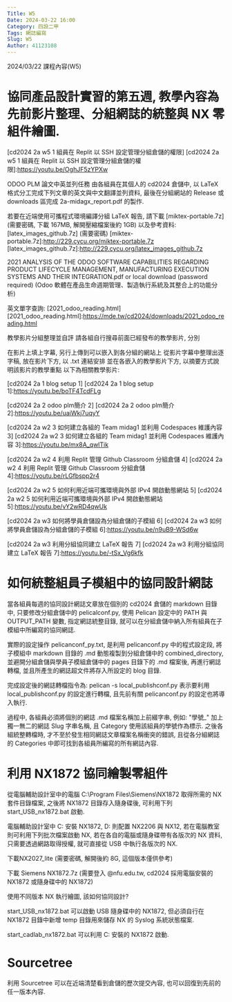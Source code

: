 ```yaml
---
Title: W5
Date: 2024-03-22 16:00
Category: 四設二甲
Tags: 網誌編寫
Slug: W5
Author: 41123108
---
```


2024/03/22 課程內容(W5)

<!-- PELICAN_END_SUMMARY -->

# 協同產品設計實習的第五週, 教學內容為先前影片整理、分組網誌的統整與 NX 零組件繪圖.

[cd2024 2a w5 1 組員在 Replit 以 SSH 設定管理分組倉儲的權限]
[cd2024 2a w5 1 組員在 Replit 以 SSH 設定管理分組倉儲的權限]:https://youtu.be/OghJF5zYPXw

ODOO PLM 論文中英並列任務
由各組員在其個人的 cd2024 倉儲中, 以 LaTeX 格式分工完成下列文章的英文與中文翻譯並列資料, 最後在分組網站的 Release 或 downloads 區完成 2a-midagx_report.pdf 的製作.

若要在近端使用可攜程式環境編譯分組 LaTeX 報告, 請下載 [miktex-portable.7z] (需要密碼, 下載 167MB, 解開壓縮檔案後約 1GB) 以及參考資料: [latex_images_github.7z] (需要密碼)
 [miktex-portable.7z]:http://229.cycu.org/miktex-portable.7z
 [latex_images_github.7z]:http://229.cycu.org/latex_images_github.7z
 
2021 ANALYSIS OF THE ODOO SOFTWARE CAPABILITIES REGARDING PRODUCT LIFECYCLE MANAGEMENT, MANUFACTURING EXECUTION SYSTEMS AND THEIR INTEGRATION.pdf or local download (password required) (Odoo 軟體在產品生命週期管理、製造執行系統及其整合上的功能分析)

英文單字查詢: [2021_odoo_reading.html]
[2021_odoo_reading.html]:https://mde.tw/cd2024/downloads/2021_odoo_reading.html

教學影片分組整理並自評
請各組自行搜尋前面已經發布的教學影片, 分別

在影片上填上字幕, 另行上傳到可以嵌入到各分組的網站上
從影片字幕中整理出逐字稿, 放在影片下方, 以 .txt 連結安排
並在各嵌入的教學影片下方, 以摘要方式說明該影片的教學重點
以下為相關教學影片:

[cd2024 2a 1 blog setup 1]
[cd2024 2a 1 blog setup 1]:https://youtu.be/boTF4TcdFLg

[cd2024 2a 2 odoo plm簡介 2]
[cd2024 2a 2 odoo plm簡介 2]:https://youtu.be/uaiWkj7uqyY

[cd2024 2a w2 3 如何建立各組的 Team midag1 並利用 Codespaces 維護內容 3]
[cd2024 2a w2 3 如何建立各組的 Team midag1 並利用 Codespaces 維護內容 3]:https://youtu.be/mx8A_qwlTik

[cd2024 2a w2 4 利用 Replit 管理 Github Classroom 分組倉儲 4]
[cd2024 2a w2 4 利用 Replit 管理 Github Classroom 分組倉儲 4]:https://youtu.be/rLGfbspp2r4

[cd2024 2a w2 5 如何利用近端可攜環境與外部 IPv4 開啟動態網站 5]
[cd2024 2a w2 5 如何利用近端可攜環境與外部 IPv4 開啟動態網站 5]:https://youtu.be/vY2wRD4qwUk

[cd2024 2a w3 如何將學員倉儲設為分組倉儲的子模組 6]
[cd2024 2a w3 如何將學員倉儲設為分組倉儲的子模組 6]:https://youtu.be/n9uB9-WSd6w

[cd2024 2a w3 利用分組協同建立 LaTeX 報告 7]
[cd2024 2a w3 利用分組協同建立 LaTeX 報告 7]:https://youtu.be/-tSx_Vg6kfk

# 如何統整組員子模組中的協同設計網誌
當各組員每週的協同設計網誌文章放在個別的 cd2024 倉儲的 markdown 目錄中, 只要修改分組倉儲中的 pelicalconf.py, 使用 Pelican 設定中的 PATH 與 OUTPUT_PATH 變數, 指定網誌統整目錄, 就可以在分組倉儲中納入所有組員在子模組中所編寫的協同網誌.

實際的設定操作 pelicanconf_py.txt, 是利用 pelicanconf.py 中的程式設定段, 將子模組中 markdown 目錄的 .md 動態複製到分組倉儲中的 combined_directory, 並避開分組倉儲與學員子模組倉儲中的 pages 目錄下的 .md 檔案後, 再進行網誌轉檔, 並且所產生的網誌超文件將存入所設定的 blog 目錄.

完成設定後的網誌轉檔指令為: pelican -s local_publishconf.py 表示要利用 local_publishconf.py 的設定進行轉檔, 且先前有關 pelicanconf.py 的設定也將導入執行.

過程中, 各組員必須將個別的網誌 .md 檔案名稱加上前綴字串, 例如: "學號_" 加上獨一無二的網誌 Slug 字串名稱, 且 Category 使用該組員的學號作為標示. 之後各組統整轉檔時, 才不至於發生相同網誌文章檔案名稱衝突的錯誤, 且從各分組網誌的 Categories 中即可找到各組員所編寫的所有網誌內容.

# 利用 NX1872 協同繪製零組件
從電腦輔助設計室中的電腦 C:\Program Files\Siemens\NX1872 取得所需的 NX 套件目錄檔案, 之後將 NX1872 目錄存入隨身碟後, 可利用下列 start_USB_nx1872.bat 啟動.

電腦輔助設計室中 C: 安裝 NX1872, D: 則配置 NX2206 與 NX12, 若在電腦教室則可利用下列批次檔案啟動 NX, 若在各自的電腦或隨身碟帶有各版次的 NX 資料, 只需要透過網路取得授權, 就可直接從 USB 中執行各版次的 NX.

下載NX2027_lite (需要密碼, 解開後約 8G, 這個版本僅供參考)

下載 Siemens NX1872.7z (需要登入 @nfu.edu.tw, cd2024 採用電腦安裝的 NX1872 或隨身碟中的 NX1872)

使用不同版本 NX 執行繪圖, 該如何協同設計?

start_USB_nx1872.bat 可以啟動 USB 隨身碟中的 NX1872, 但必須自行在 NX1872 目錄中新增 temp 目錄用來儲存 NX 的 Syslog 系統狀態檔案.

start_cadlab_nx1872.bat 可以利用 C: 安裝的 NX1872 啟動.

# Sourcetree
利用 Sourcetree 可以在近端清楚看到倉儲的歷次提交內容, 也可以回復到先前的任一版本內容.